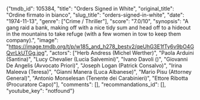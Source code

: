{"tmdb_id": 105384, "title": "Orders Signed in White", "original_title": "Ordine firmato in bianco", "slug_title": "orders-signed-in-white", "date": "1974-11-13", "genre": ["Crime / Thriller"], "score": "7.0/10", "synopsis": "A gang raid a bank, making off with a nice tidy sum and head off to a hideout in the mountains to take refuge (with a few women in tow to keep them company).", "image": "https://image.tmdb.org/t/p/w185_and_h278_bestv2/qeUhG3E1fTy6v9bO4GQvrLkUTGg.jpg", "actors": ["Herb Andress (Michel Werther)", "Paola Arduini (Santina)", "Lucy Chevalier (Lucia Salvemini)", "Ivano Davoli ()", "Giovanni De Angelis (Avvocato Priori)", "Joseph Logan (Patrick Consalvo)", "Irina Maleeva (Teresa)", "Gianni Manera (Luca Albanese)", "Mario Pisu (Attorney General)", "Antonio Monselesan (Tenente dei Carabinieri)", "Ettore Ribotta (Procuratore Capo)"], "comments": [], "recommandations_id": [], "youtube_key": "notfound"}